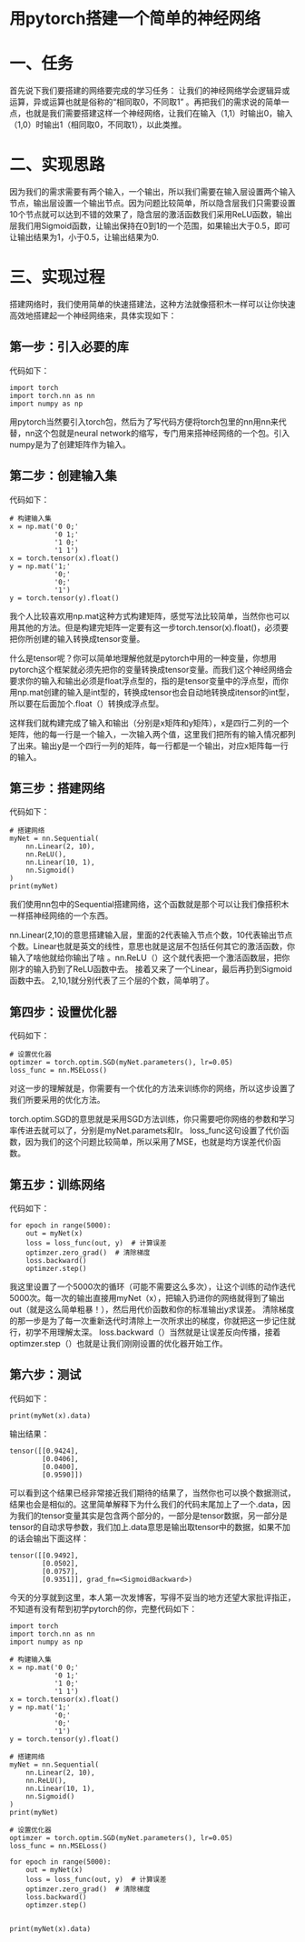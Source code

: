 # 用pytorch搭建一个简单的神经网络

# 一、任务

首先说下我们要搭建的网络要完成的学习任务： 让我们的神经网络学会逻辑异或运算，异或运算也就是俗称的“相同取0，不同取1” 。再把我们的需求说的简单一点，也就是我们需要搭建这样一个神经网络，让我们在输入（1,1）时输出0，输入（1,0）时输出1（相同取0，不同取1），以此类推。

# 二、实现思路

因为我们的需求需要有两个输入，一个输出，所以我们需要在输入层设置两个输入节点，输出层设置一个输出节点。因为问题比较简单，所以隐含层我们只需要设置10个节点就可以达到不错的效果了，隐含层的激活函数我们采用ReLU函数，输出层我们用Sigmoid函数，让输出保持在0到1的一个范围，如果输出大于0.5，即可让输出结果为1，小于0.5，让输出结果为0.

# 三、实现过程

搭建网络时，我们使用简单的快速搭建法，这种方法就像搭积木一样可以让你快速高效地搭建起一个神经网络来，具体实现如下：

## 第一步：引入必要的库

代码如下：

```
import torch
import torch.nn as nn
import numpy as np
```

用pytorch当然要引入torch包，然后为了写代码方便将torch包里的nn用nn来代替，nn这个包就是neural network的缩写，专门用来搭神经网络的一个包。引入numpy是为了创建矩阵作为输入。

## 第二步：创建输入集

代码如下：

```
# 构建输入集
x = np.mat('0 0;'
           '0 1;'
           '1 0;'
           '1 1')
x = torch.tensor(x).float()
y = np.mat('1;'
           '0;'
           '0;'
           '1')
y = torch.tensor(y).float()
```

我个人比较喜欢用np.mat这种方式构建矩阵，感觉写法比较简单，当然你也可以用其他的方法。但是构建完矩阵一定要有这一步torch.tensor(x).float()，必须要把你所创建的输入转换成tensor变量。

什么是tensor呢？你可以简单地理解他就是pytorch中用的一种变量，你想用pytorch这个框架就必须先把你的变量转换成tensor变量。而我们这个神经网络会要求你的输入和输出必须是float浮点型的，指的是tensor变量中的浮点型，而你用np.mat创建的输入是int型的，转换成tensor也会自动地转换成itensor的int型，所以要在后面加个.float（）转换成浮点型。

这样我们就构建完成了输入和输出（分别是x矩阵和y矩阵），x是四行二列的一个矩阵，他的每一行是一个输入，一次输入两个值，这里我们把所有的输入情况都列了出来。输出y是一个四行一列的矩阵，每一行都是一个输出，对应x矩阵每一行的输入。

## 第三步：搭建网络

代码如下：

```
# 搭建网络
myNet = nn.Sequential(
    nn.Linear(2, 10),
    nn.ReLU(),
    nn.Linear(10, 1),
    nn.Sigmoid()
)
print(myNet)
```

我们使用nn包中的Sequential搭建网络，这个函数就是那个可以让我们像搭积木一样搭神经网络的一个东西。

nn.Linear(2,10)的意思搭建输入层，里面的2代表输入节点个数，10代表输出节点个数。Linear也就是英文的线性，意思也就是这层不包括任何其它的激活函数，你输入了啥他就给你输出了啥 。nn.ReLU（）这个就代表把一个激活函数层，把你刚才的输入扔到了ReLU函数中去。 接着又来了一个Linear，最后再扔到Sigmoid函数中去。 2,10,1就分别代表了三个层的个数，简单明了。

## 第四步：设置优化器

代码如下：

```
# 设置优化器
optimzer = torch.optim.SGD(myNet.parameters(), lr=0.05)
loss_func = nn.MSELoss()
```

对这一步的理解就是，你需要有一个优化的方法来训练你的网络，所以这步设置了我们所要采用的优化方法。

torch.optim.SGD的意思就是采用SGD方法训练，你只需要吧你网络的参数和学习率传进去就可以了，分别是myNet.paramets和lr。 loss_func这句设置了代价函数，因为我们的这个问题比较简单，所以采用了MSE，也就是均方误差代价函数。

## 第五步：训练网络

代码如下：

```
for epoch in range(5000):
    out = myNet(x)
    loss = loss_func(out, y)  # 计算误差
    optimzer.zero_grad()  # 清除梯度
    loss.backward()
    optimzer.step()
```

我这里设置了一个5000次的循环（可能不需要这么多次），让这个训练的动作迭代5000次。每一次的输出直接用myNet（x），把输入扔进你的网络就得到了输出out（就是这么简单粗暴！），然后用代价函数和你的标准输出y求误差。 清除梯度的那一步是为了每一次重新迭代时清除上一次所求出的梯度，你就把这一步记住就行，初学不用理解太深。 loss.backward（）当然就是让误差反向传播，接着optimzer.step（）也就是让我们刚刚设置的优化器开始工作。

## 第六步：测试

代码如下：

```
print(myNet(x).data)
```

输出结果：

```
tensor([[0.9424],
        [0.0406],
        [0.0400],
        [0.9590]])
```

可以看到这个结果已经非常接近我们期待的结果了，当然你也可以换个数据测试，结果也会是相似的。这里简单解释下为什么我们的代码末尾加上了一个.data，因为我们的tensor变量其实是包含两个部分的，一部分是tensor数据，另一部分是tensor的自动求导参数，我们加上.data意思是输出取tensor中的数据，如果不加的话会输出下面这样：

```
tensor([[0.9492],
        [0.0502],
        [0.0757],
        [0.9351]], grad_fn=<SigmoidBackward>)
```

今天的分享就到这里，本人第一次发博客，写得不妥当的地方还望大家批评指正，不知道有没有帮到初学pytorch的你，完整代码如下：

```
import torch
import torch.nn as nn
import numpy as np

# 构建输入集
x = np.mat('0 0;'
           '0 1;'
           '1 0;'
           '1 1')
x = torch.tensor(x).float()
y = np.mat('1;'
           '0;'
           '0;'
           '1')
y = torch.tensor(y).float()

# 搭建网络
myNet = nn.Sequential(
    nn.Linear(2, 10),
    nn.ReLU(),
    nn.Linear(10, 1),
    nn.Sigmoid()
)
print(myNet)

# 设置优化器
optimzer = torch.optim.SGD(myNet.parameters(), lr=0.05)
loss_func = nn.MSELoss()

for epoch in range(5000):
    out = myNet(x)
    loss = loss_func(out, y)  # 计算误差
    optimzer.zero_grad()  # 清除梯度
    loss.backward()
    optimzer.step()


print(myNet(x).data)
```
